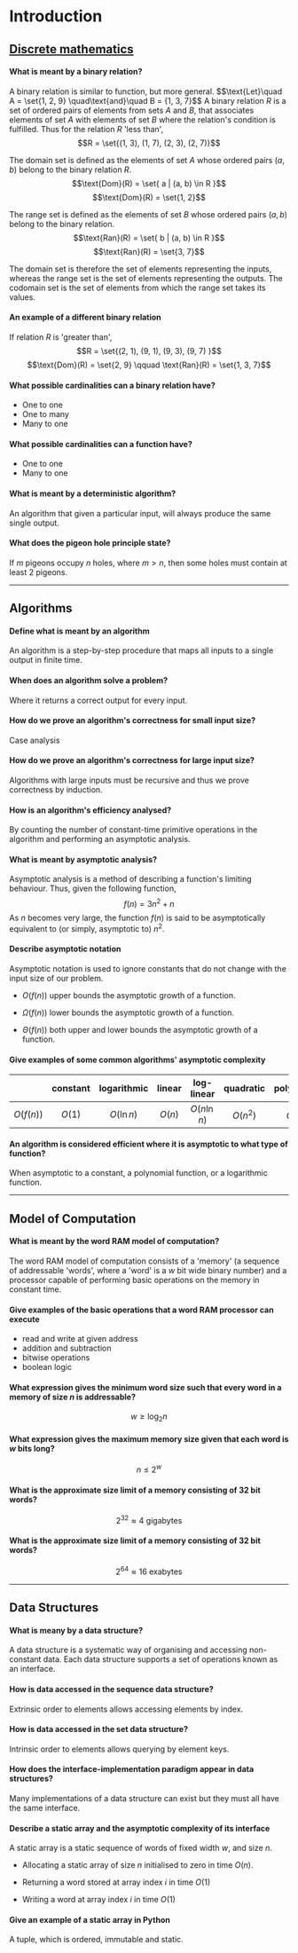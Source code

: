 # Introduction

## [Discrete mathematics](https://ocw.mit.edu/courses/6-042j-mathematics-for-computer-science-spring-2015/)

#### What is meant by a binary relation?
A binary relation is similar to function, but more general.
$$\text{Let}\quad A = \set{1, 2, 9} \quad\text{and}\quad B = \{1, 3, 7}$$
A binary relation $R$ is a set of ordered pairs of elements from sets $A$ and $B$, that associates elements of set $A$ with elements of set $B$ where the relation's condition is fulfilled. Thus for the relation $R$ 'less than',
$$R = \set{(1, 3), (1, 7), (2, 3), (2, 7)}$$

The domain set is defined as the elements of set $A$ whose ordered pairs $(a, b)$ belong to the binary relation $R$.
$$\text{Dom}(R) = \set{ a | (a, b) \in R }$$
$$\text{Dom}(R) = \set{1, 2}$$

The range set is defined as the elements of set $B$ whose ordered pairs $(a, b)$ belong to the binary relation.
$$\text{Ran}(R) = \set{ b | (a, b) \in R }$$
$$\text{Ran}(R) = \set{3, 7}$$

The domain set is therefore the set of elements representing the inputs, whereas the range set is the set of elements representing the outputs. The codomain set is the set of elements from which the range set takes its values.

#### An example of a different binary relation
If relation $R$ is 'greater than',
$$R = \set{(2, 1), (9, 1), (9, 3), (9, 7) }$$
$$\text{Dom}(R) = \set{2, 9} \qquad \text{Ran}(R) = \set{1, 3, 7}$$

#### What possible cardinalities can a binary relation have?
- One to one
- One to many
- Many to one

#### What possible cardinalities can a function have?
- One to one
- Many to one

#### What is meant by a deterministic algorithm?
An algorithm that given a particular input, will always produce the same single output.

#### What does the pigeon hole principle state?
If $m$ pigeons occupy $n$ holes, where $m > n$, then some holes must contain at least 2 pigeons.


---
## Algorithms
#### Define what is meant by an algorithm
An algorithm is a step-by-step procedure that maps all inputs to a single output in finite time. 

#### When does an algorithm solve a problem?
Where it returns a correct output for every input.

#### How do we prove an algorithm's correctness for small input size?
Case analysis

#### How do we prove an algorithm's correctness for large input size?
Algorithms with large inputs must be recursive and thus we prove correctness by induction.

#### How is an algorithm's efficiency analysed?
By counting the number of constant-time primitive operations in the algorithm and performing an asymptotic analysis.

#### What is meant by asymptotic analysis?
Asymptotic analysis is a method of describing a function's limiting behaviour. Thus, given the following function,
$$f(n) = 3n^{2} + n$$
As $n$ becomes very large, the function $f(n)$ is said to be asymptotically equivalent to (or simply, asymptotic to) $n^2$.

#### Describe asymptotic notation
Asymptotic notation is used to ignore constants that do not change with the input size of our problem.

- $O(f(n))$ upper bounds the asymptotic growth of a function.

- $\Omega(f(n))$ lower bounds the asymptotic growth of a function.

- $\Theta(f(n))$ both upper and lower bounds the asymptotic growth of a function.

#### Give examples of some common algorithms' asymptotic complexity
|           | constant | logarithmic | linear |  log-linear  | quadratic | polynomial |    expon.    |
| --------- |:--------:|:-----------:|:------:|:------------:|:---------:|:----------:|:------------:|
| $O(f(n))$ |  $O(1)$  | $O(\ln{n})$ | $O(n)$ | $O(n\ln{n})$ | $O(n^2)$  |  $O(n^c)$  | $2^{O(n^c)}$ |


#### An algorithm is considered efficient where it is asymptotic to what type of function?
When asymptotic to a constant, a polynomial function, or a logarithmic function.

---
## Model of Computation

#### What is meant by the word RAM model of computation?
The word RAM model of computation consists of a 'memory' (a sequence of addressable 'words', where a 'word' is a $w$ bit wide binary number) and a processor capable of performing basic operations on the memory in constant time.

#### Give examples of the basic operations that a word RAM processor can execute
- read and write at given address
- addition and subtraction
- bitwise operations
- boolean logic


#### What expression gives the minimum word size such that every word in a memory of size $n$ is addressable? 
$$w \geqslant \log_2{n}$$

#### What expression gives the maximum memory size given that each word is $w$ bits long?
$$n \leqslant 2^w$$


#### What is the approximate size limit of a memory consisting of 32 bit words?
$$2^{32} \approx 4 \text{ gigabytes}$$

#### What is the approximate size limit of a memory consisting of 32 bit words?
$$2^{64} \approx 16 \text{ exabytes}$$

---
## Data Structures

#### What is meany by a data structure?
A data structure is a systematic way of organising and accessing non-constant data. Each data structure supports a set of operations known as an interface.

#### How is data accessed in the sequence data structure?
Extrinsic order to elements allows accessing elements by index.

#### How is data accessed in the set data structure?
Intrinsic order to elements allows querying by element keys.

#### How does the interface-implementation paradigm appear in data structures?
Many implementations of a data structure can exist but they must all have the same interface.

#### Describe a static array and the asymptotic complexity of its interface
A static array is a static sequence of words of fixed width $w$, and size $n$.
- Allocating a static array of size $n$ initialised to zero in time $O(n)$.

- Returning a word stored at array index $i$ in time $O(1)$

- Writing a word at array index $i$ in time $O(1)$

#### Give an example of a static array in Python
A tuple, which is ordered, immutable and static.